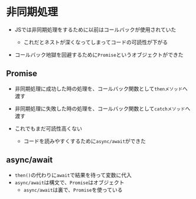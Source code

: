 # 非同期処理

- JSでは非同期処理をするために以前はコールバックが使用されていた
  - これだとネストが深くなってしまってコードの可読性が下がる

- コールバック地獄を回避するために`Promise`というオブジェクトができた

## Promise
- 非同期処理に成功した時の処理を、コールバック関数として`thenメソッド`へ渡す

- 非同期処理に失敗した時の処理を、コールバック関数として`catchメソッド`へ渡す

- これでもまだ可読性高くない
  - コードを読みやすくするために`async/await`ができた

## async/await
- `then()`の代わりに`await`で結果を待って変数に代入
- `async/await`は構文で、`Promise`はオブジェクト
  - `async/await`は裏で、`Promise`を使っている